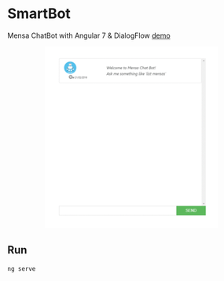 # SmartBot

Mensa ChatBot with Angular 7 & DialogFlow [demo](http://mensachatbot.tk)

<p align="center">
  <img src="screenshot.gif" width="70%"/>
</p>

## Run

```
ng serve
```




